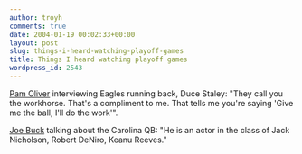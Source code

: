 ```yaml
---
author: troyh
comments: true
date: 2004-01-19 00:02:33+00:00
layout: post
slug: things-i-heard-watching-playoff-games
title: Things I heard watching playoff games
wordpress_id: 2543
---
```


[Pam Oliver](http://www.amiannoying.com/(hcup0045wmhmvn2tcksrct55)/view.aspx?ID=6372) interviewing Eagles running back, Duce Staley: "They call you the workhorse. That's a compliment to me. That tells me you're saying 'Give me the ball, I'll do the work'".

[Joe Buck](http://www.timmccarver.com/guest-4.html) talking about the Carolina QB: "He is an actor in the class of Jack Nicholson, Robert DeNiro, Keanu Reeves."
